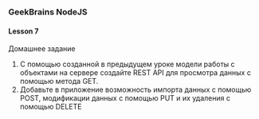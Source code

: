 ### GeekBrains NodeJS

#### Lesson 7

Домашнее задание
1. С помощью созданной в предыдущем уроке модели работы с объектами на сервере создайте REST API для просмотра данных с помощью метода GET.
2. Добавьте в приложение возможность импорта данных с помощью POST, модификации данных с помощью PUT и их удаления с помощью DELETE
